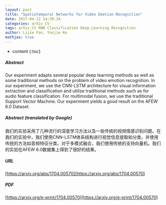 ```yaml
---
layout: post
title: "Spatiotemporal Networks for Video Emotion Recognition"
date: 2017-04-12 14:39:34
categories: arXiv_CV
tags: arXiv_CV RNN Classification Deep_Learning Recognition
author: Lijie Fan, Yunjie Ke
mathjax: true
---
```


* content
{:toc}

##### Abstract
Our experiment adapts several popular deep learning methods as well as some traditional methods on the problem of video emotion recognition. In our experiment, we use the CNN-LSTM architecture for visual information extraction and classification and utilize traditional methods such as for audio feature classification. For multimodal fusion, we use the traditional Support Vector Machine. Our experiment yields a good result on the AFEW 6.0 Dataset.

##### Abstract (translated by Google)
我们的实验采用了几种流行的深度学习方法以及一些传统的视频情感识别问题。在我们的实验中，我们使用CNN-LSTM体系结构进行视觉信息提取和分类，并使用传统的方法如音频特征分类。对于多模式融合，我们使用传统的支持向量机。我们的实验在AFEW 6.0数据集上得到了很好的结果。

##### URL
[https://arxiv.org/abs/1704.00570](https://arxiv.org/abs/1704.00570)

##### PDF
[https://arxiv.org/e-print/1704.00570](https://arxiv.org/e-print/1704.00570)

